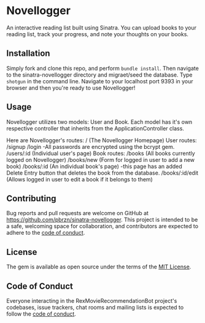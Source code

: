 
# Novellogger

An interactive reading list built using Sinatra. You can upload books to your reading list, track your progress, and note your thoughts on your books.

## Installation

Simply fork and clone this repo, and perform ```bundle install```. Then navigate to the sinatra-novellogger directory and migraet/seed the database. Type ```shotgun``` in the command line. Navigate to your localhost port 9393 in your browser and then you're ready to use Novellogger!

## Usage

Novellogger utilizes two models: User and Book. Each model has it's own respective controller that inherits from the ApplicationController class.

Here are Novellogger's routes:
  / (The Novellogger Homepage)
  User routes:
    /signup
    /login
      -All passwords are encrypted using the bcrypt gem.
    /users/:id (Individual user's page)
  Book routes:
    /books (All books currently logged on Novellogger)
    /books/new (Form for logged in user to add a new book)
    /books/:id (An individual book's page)
      -this page has an added Delete Entry button that deletes the book from the database.
    /books/:id/edit (Allows logged in user to edit a book if it belongs to them)

## Contributing

Bug reports and pull requests are welcome on GitHub at https://github.com/pbrzn/sinatra-novellogger. This project is intended to be a safe, welcoming space for collaboration, and contributors are expected to adhere to the [code of conduct](https://github.com/pbrzn/sinatra-novellogger/blob/master/CODE_OF_CONDUCT.md).

## License

The gem is available as open source under the terms of the [MIT License](https://opensource.org/licenses/MIT).

## Code of Conduct

Everyone interacting in the RexMovieRecommendationBot project's codebases, issue trackers, chat rooms and mailing lists is expected to follow the [code of conduct](https://github.com/pbrzn/sinatra-novellogger/blob/master/CODE_OF_CONDUCT.md).
